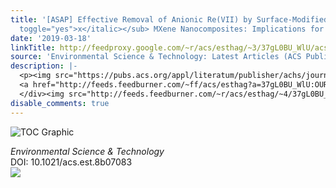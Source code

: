 ```yaml
---
title: '[ASAP] Effective Removal of Anionic Re(VII) by Surface-Modified Ti<sub>2</sub>CT<sub><italic
  toggle="yes">x</italic></sub> MXene Nanocomposites: Implications for Tc(VII) Sequestration'
date: '2019-03-18'
linkTitle: http://feedproxy.google.com/~r/acs/esthag/~3/37gL0BU_WlU/acs.est.8b07083
source: 'Environmental Science & Technology: Latest Articles (ACS Publications)'
description: |-
  <p><img src="https://pubs.acs.org/appl/literatum/publisher/achs/journals/content/esthag/0/esthag.ahead-of-print/acs.est.8b07083/20190318/images/medium/es-2018-07083n_0006.gif" alt="TOC Graphic"/></p><div><cite>Environmental Science & Technology</cite></div><div>DOI: 10.1021/acs.est.8b07083</div><div class="feedflare">
  <a href="http://feeds.feedburner.com/~ff/acs/esthag?a=37gL0BU_WlU:OURCR3UYabA:yIl2AUoC8zA"><img src="http://feeds.feedburner.com/~ff/acs/esthag?d=yIl2AUoC8zA" border="0"></img></a>
  </div><img src="http://feeds.feedburner.com/~r/acs/esthag/~4/37gL0BU_WlU" height="1" width="1" ...
disable_comments: true
---
```

<p><img src="https://pubs.acs.org/appl/literatum/publisher/achs/journals/content/esthag/0/esthag.ahead-of-print/acs.est.8b07083/20190318/images/medium/es-2018-07083n_0006.gif" alt="TOC Graphic"/></p><div><cite>Environmental Science & Technology</cite></div><div>DOI: 10.1021/acs.est.8b07083</div><div class="feedflare">
<a href="http://feeds.feedburner.com/~ff/acs/esthag?a=37gL0BU_WlU:OURCR3UYabA:yIl2AUoC8zA"><img src="http://feeds.feedburner.com/~ff/acs/esthag?d=yIl2AUoC8zA" border="0"></img></a>
</div><img src="http://feeds.feedburner.com/~r/acs/esthag/~4/37gL0BU_WlU" height="1" width="1" ...